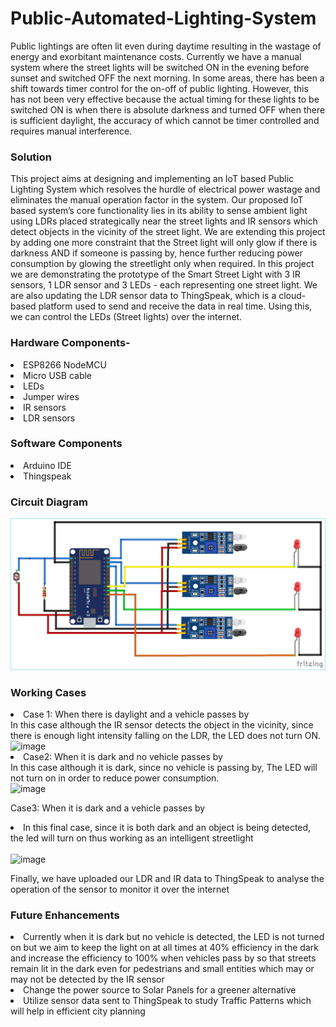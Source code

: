 # Public-Automated-Lighting-System
Public lightings are often lit even during daytime resulting in the wastage of energy and exorbitant maintenance costs. Currently we have a manual system where the street lights will be switched ON in the evening before sunset and switched OFF the next morning. In some areas, there has been a shift towards timer control for the on-off of public lighting. However, this has not been very effective because the actual timing for these lights to be switched ON is when there is absolute darkness and turned OFF when there is sufficient daylight, the accuracy of which cannot be timer controlled and requires manual interference. 

### Solution
This project aims at designing and implementing an IoT based Public Lighting System which resolves the hurdle of electrical power wastage and eliminates the manual operation factor in the system. Our proposed IoT based system’s core functionality lies in its ability to sense ambient light using LDRs placed strategically near the street lights and IR sensors which detect objects in the vicinity of the street light. We are extending this project by adding one more constraint that the Street light will only glow if there is darkness AND if someone is passing by, hence further reducing power consumption by glowing the streetlight only when required. 
In this project we are demonstrating the prototype of the Smart Street Light with 3 IR sensors, 1 LDR sensor and 3 LEDs - each representing one street light. We are also updating the LDR sensor data to ThingSpeak, which is a cloud-based platform used to send and receive the data in real time. Using this, we can control the LEDs (Street lights) over the internet. 

### Hardware Components-
<li>ESP8266 NodeMCU</li>
<li>Micro USB cable</li>
<li>LEDs</li>
<li>Jumper wires</li>
<li>IR sensors</li>
<li>LDR sensors</li>

### Software Components
<li>Arduino IDE</li>
<li>Thingspeak</li>

### Circuit Diagram

<img alt= "image" src= "https://github.com/Chinthachowdeswari/Automatic_street_light/blob/main/Circuit-Diagram-for-IoT-based-Smart-Street-Light.png?raw=true">

### Working Cases
<li>Case 1: When there is daylight and a vehicle passes by</li>
In this case although the IR sensor detects the object in the vicinity, since there is enough light intensity falling on the LDR, the LED does not turn ON.<br>

<img alt="image" width=500 src= "https://github.com/anushka1073/Public-Automated-Lighting-System/blob/main/images/Case1.jpeg?raw=true">

<li>Case2: When it is dark and no vehicle passes by</li>
In this case although it is dark, since no vehicle is passing by, The LED will not turn on in order to reduce power consumption.<br>

<img alt="image" width=500 src= "https://github.com/anushka1073/Public-Automated-Lighting-System/blob/main/images/Case2.jpeg?raw=true">

Case3: When it is dark and a vehicle passes by
<li>In this final case, since it is both dark and an object is being detected, the led will turn on thus working as an intelligent streetlight</li><br>

<img alt="image" width=500 src= "https://github.com/anushka1073/Public-Automated-Lighting-System/blob/main/images/Case3.jpeg?raw=true">

Finally, we have uploaded our LDR and IR data to ThingSpeak to analyse the operation of the sensor to monitor it over the internet

### Future Enhancements
<li>	Currently when it is dark but no vehicle is detected, the LED is not turned on but we aim to keep the light on at all times at 40% efficiency in the dark and increase the efficiency to 100% when vehicles pass by so that streets remain lit in the dark even for pedestrians and small entities which may or may not be detected by the IR sensor</li>
<li> Change the power source to Solar Panels for a greener alternative</li>
<li> Utilize sensor data sent to ThingSpeak to study Traffic Patterns which will help in efficient city planning</li>
